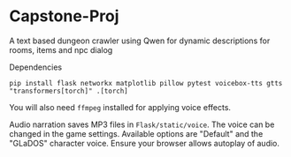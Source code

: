 # Capstone-Proj

A text based dungeon crawler using Qwen for dynamic descriptions for rooms, items and npc dialog

Dependencies

```
pip install flask networkx matplotlib pillow pytest voicebox-tts gtts "transformers[torch]" .[torch]
```

You will also need ``ffmpeg`` installed for applying voice effects.

Audio narration saves MP3 files in ``Flask/static/voice``. The voice can be
changed in the game settings. Available options are "Default" and the
"GLaDOS" character voice. Ensure your browser allows autoplay of audio.
